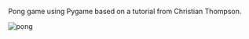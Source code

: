 Pong game using Pygame based on a tutorial from Christian Thompson.

![pong](https://user-images.githubusercontent.com/49661170/234435171-2e47c37a-103f-4904-b79e-1b04dbf0434f.png)
